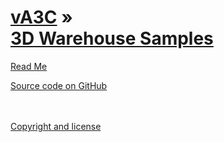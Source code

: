 [vA3C](../index.html ) &raquo;<br>[3D Warehouse Samples]( ./index.html )
=================================================================================================

<p id=rm >
	<a href=JavaScript:displayPage("#readme.md#rm"); >Read Me</a>
</p>
<!--
<i class="fa fa-external-link"></i> [Live Demo (latest)]( http://va3c.github.io/viewer/va3c-editor/latest/index.html ) 
-->

<i class="fa fa-github"></i> [Source code on GitHub]( https://github.com/va3c/3d-warehouse-samples )  
<br>
<br>

<i class="fa fa-copy"></i> [Copyright and license]( https://github.com/va3c/va3c.github.io/blob/master/LICENSE )